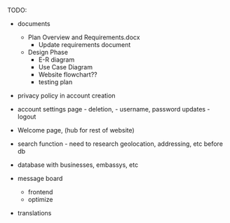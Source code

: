 TODO:

- documents
  -  Plan Overview and Requirements.docx
      -  Update requirements document
    -  Design Phase
        - E-R diagram
        - Use Case Diagram
        - Website flowchart??
        - testing plan


- privacy policy in account creation
- account settings page
      - deletion,
      - username, password updates
      - logout
- Welcome page, (hub for rest of website)

- search function
      - need to research geolocation, addressing, etc before db
- database with businesses, embassys, etc


- message board
    - frontend
    - optimize

- translations
